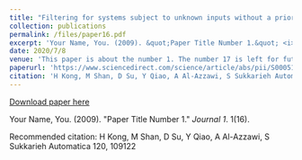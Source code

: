 ```yaml
---
title: "Filtering for systems subject to unknown inputs without a priori initial information"
collection: publications
permalink: /files/paper16.pdf
excerpt: 'Your Name, You. (2009). &quot;Paper Title Number 1.&quot; <i>Journal 1</i>. 1(16).'
date: 2020/7/8
venue: 'This paper is about the number 1. The number 17 is left for future work.'
paperurl: 'https://www.sciencedirect.com/science/article/abs/pii/S0005109820303204'
citation: 'H Kong, M Shan, D Su, Y Qiao, A Al-Azzawi, S Sukkarieh Automatica 120, 109122'
---
```


<a href='https://www.sciencedirect.com/science/article/abs/pii/S0005109820303204'>Download paper here</a>

Your Name, You. (2009). &quot;Paper Title Number 1.&quot; <i>Journal 1</i>. 1(16).

Recommended citation: H Kong, M Shan, D Su, Y Qiao, A Al-Azzawi, S Sukkarieh Automatica 120, 109122